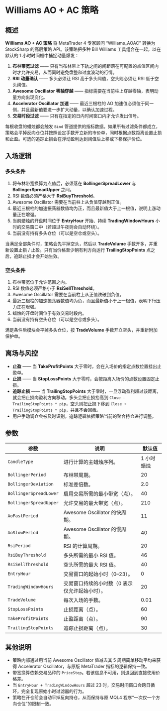 # Williams AO + AC 策略

## 概述
**Williams AO + AC 策略** 将 MetaTrader 4 专家顾问 “Williams_AOAC” 转换为 StockSharp 的高层策略 API。该策略把多种 Bill Williams 工具组合在一起，以在默认的 1 小时时间框中捕捉动量爆发：

1. **布林带宽过滤** —— 只有当布林带上下轨之间的间距落在可配置的点值区间内时才允许交易，从而同时避免盘整和过度波动的行情。
2. **RSI 动量确认** —— 多头必须让 RSI 高于多头阈值，空头则必须让 RSI 低于空头阈值。
3. **Awesome Oscillator 零轴穿越** —— 指标需要在当前柱上穿越零轴，表明动量方向出现变化。
4. **Accelerator Oscillator 加速** —— 最近三根柱的 AO 加速值必须位于同一侧，并且最新值要进一步扩大动量，以确认加速过程。
5. **交易时段过滤** —— 只有在指定的日内时间窗口内才允许发出信号。

每根收盘的蜡烛都会触发 `Bind` 管道提供的指标数据。如果所有过滤条件都成立，策略会平掉反向仓位并按照设定手数开立新的市价单，同时根据点数距离设置止损和止盈。可选的追踪止损会在浮动盈利达到阈值后上移或下移保护价位。

## 入场逻辑
### 多头条件
1. 将布林带宽换算为点值后，必须落在 **BollingerSpreadLower** 与 **BollingerSpreadUpper** 之间。
2. RSI 数值必须严格大于 **RsiBuyThreshold**。
3. Awesome Oscillator 需要在当前柱上从负值穿越到正值。
4. 最近三根柱的加速振荡器数值均为正，而且最新值大于上一根值，说明上涨动量正在增强。
5. 当前蜡烛的开盘时间位于 **EntryHour** 开始、持续 **TradingWindowHours** 小时的交易窗口中（若超过午夜则会自动环绕）。
6. 当前没有持有多头仓位（可以是空仓或空头）。

当满足全部条件时，策略会先平掉空头，然后以 **TradeVolume** 手数开多，并重新设置止损 / 止盈。只有当价格至少朝有利方向运行 **TrailingStopPoints** 点之后，追踪止损才会开始生效。

### 空头条件
1. 布林带宽位于允许范围之内。
2. RSI 数值必须严格小于 **RsiSellThreshold**。
3. Awesome Oscillator 需要在当前柱上从正值跌破到负值。
4. 最近三根柱的加速振荡器数值均为负，而且最新值小于上一根值，表明下行压力正在增强。
5. 蜡烛的开盘时间位于有效交易时段内。
6. 当前没有持有空头仓位（可以是空仓或多头）。

满足条件后模块会平掉多头仓位，按 **TradeVolume** 手数开立空头，并重新附加保护单。

## 离场与风控
* **止盈** —— 当 **TakeProfitPoints** 大于零时，会在入场价的指定点数位置挂出止盈单。
* **止损** —— 当 **StopLossPoints** 大于零时，会按距离入场价的点数设置固定止损。
* **追踪止损** —— 当 **TrailingStopPoints** 大于零时，一旦浮动盈利超过该距离，就会把止损向盈利方向移动。多头会把止损抬高到 `Close - TrailingStopPoints * pip`，空头则把止损下移到 `Close + TrailingStopPoints * pip`，并且不会回撤。
* 用户手动调仓会被及时识别，追踪逻辑依据策略当前的聚合持仓进行调整。

## 参数
| 参数 | 说明 | 默认值 |
|------|------|--------|
| `CandleType` | 进行计算的主蜡烛序列。 | 1 小时蜡烛 |
| `BollingerPeriod` | 布林带周期。 | 20 |
| `BollingerDeviation` | 标准差倍数。 | 2.0 |
| `BollingerSpreadLower` | 启用交易所需的最小带宽（点）。 | 40 |
| `BollingerSpreadUpper` | 允许交易的最大带宽（点）。 | 210 |
| `AoFastPeriod` | Awesome Oscillator 的快周期。 | 11 |
| `AoSlowPeriod` | Awesome Oscillator 的慢周期。 | 40 |
| `RsiPeriod` | RSI 的计算周期。 | 20 |
| `RsiBuyThreshold` | 多头所需的最小 RSI 值。 | 46 |
| `RsiSellThreshold` | 空头所需的最大 RSI 值。 | 40 |
| `EntryHour` | 交易窗口的起始小时（0–23）。 | 0 |
| `TradingWindowHours` | 交易窗口持续的小时数（0 表示仅允许起始小时）。 | 20 |
| `TradeVolume` | 每次入场的手数。 | 0.01 |
| `StopLossPoints` | 止损距离（点）。 | 60 |
| `TakeProfitPoints` | 止盈距离（点）。 | 90 |
| `TrailingStopPoints` | 追踪止损距离（点）。 | 30 |

## 其他说明
* 策略内部通过用当前 Awesome Oscillator 值减去其 5 周期简单移动平均来获得 Accelerator Oscillator，与原版 MetaTrader 指标的逻辑保持一致。
* 带宽换算依赖交易品种的 `PriceStep`。若该信息不可用，则退回到直接使用价格差。
* 当 `EntryHour + TradingWindowHours` 超过 23 时，交易时间窗口会跨日循环，完全复现原始小时过滤器的行为。
* 策略在开仓前会自动平掉反向持仓，从而保持与原 MQL4 程序“一次仅一个方向仓位”的限制一致。
